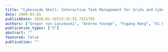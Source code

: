 ```yaml
---
title: "Cyberaide Shell: Interactive Task Management for Grids and Cyberinfrastructure"
date: 2009-01-01
publishDate: 2020-01-10T23:35:55.715179Z
authors: ["Gregor von Laszewski", "Andrew Younge", "Fugang Wang", "Xi He"]
publication_types: ["3"]
abstract: ""
featured: false
publication: ""
---
```


